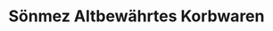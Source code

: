 ---
title: "Sönmez Altbewährtes Korbwaren"
url: /wangen-im-allgaeu/soenmez-altbewaehrtes-korbwaren/
shop: Haushaltsartikel
---